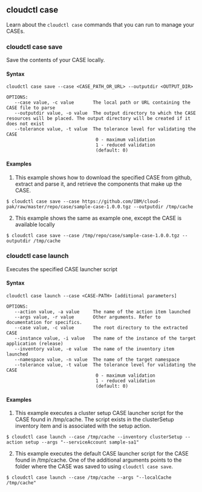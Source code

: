 ## cloudctl case

Learn about the `cloudctl case` commands that you can run to manage your CASEs.

### cloudctl case save

Save the contents of your CASE locally.

#### Syntax

```
cloudctl case save --case <CASE_PATH_OR_URL> --outputdir <OUTPUT_DIR>

OPTIONS:
   --case value, -c value       The local path or URL containing the CASE file to parse
   --outputdir value, -o value  The output directory to which the CASE resources will be placed. The output directory will be created if it does not exist
   --tolerance value, -t value  The tolerance level for validating the CASE 
                                 0 - maximum validation 
                                 1 - reduced validation 
                                 (default: 0)
```

#### Examples

1. This example shows how to download the specified CASE from github, extract and parse it, and retrieve the components that make up the CASE.
```
$ cloudctl case save --case https://github.com/IBM/cloud-pak/raw/master/repo/case/sample-case-1.0.0.tgz --outputdir /tmp/cache
```

2. This example shows the same as example one, except the CASE is available locally
```
$ cloudctl case save --case /tmp/repo/case/sample-case-1.0.0.tgz --outputdir /tmp/cache
```

### cloudctl case launch

Executes the specified CASE launcher script

#### Syntax
```
cloudctl case launch --case <CASE-PATH> [additional parameters]

OPTIONS:
   --action value, -a value     The name of the action item launched
   --args value, -r value       Other arguments. Refer to documentation for specifics.
   --case value, -c value       The root directory to the extracted CASE
   --instance value, -i value   The name of the instance of the target application (release)
   --inventory value, -e value  The name of the inventory item launched
   --namespace value, -n value  The name of the target namespace
   --tolerance value, -t value  The tolerance level for validating the CASE 
                                 0 - maximum validation 
                                 1 - reduced validation 
                                 (default: 0)
```

#### Examples

1. This example executes a cluster setup CASE launcher script for the CASE found in /tmp/cache. The script exists in the clusterSetup inventory item and is associated with the setup action. 

```
$ cloudctl case launch --case /tmp/cache --inventory clusterSetup --action setup --args "--serviceAccount sample-sa1"
```

2. This example executes the default CASE launcher script for the CASE found in /tmp/cache. One of the additional arguments points to the folder where the CASE was saved to using `cloudctl case save`.

```
$ cloudctl case launch --case /tmp/cache --args "--localCache /tmp/cache"
```